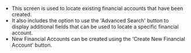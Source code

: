 - This screen is used to locate existing financial accounts that have been created.
- It also includes the option to use the 'Advanced Search' button to display additional fields that can be used to locate a specific financial account.
- New Financial Accounts can be created using the 'Create New Financial Account' button.